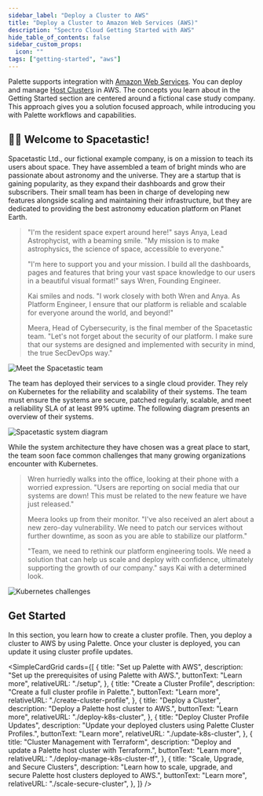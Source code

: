 ```yaml
---
sidebar_label: "Deploy a Cluster to AWS"
title: "Deploy a Cluster to Amazon Web Services (AWS)"
description: "Spectro Cloud Getting Started with AWS"
hide_table_of_contents: false
sidebar_custom_props:
  icon: ""
tags: ["getting-started", "aws"]
---
```


Palette supports integration with [Amazon Web Services](https://aws.amazon.com). You can deploy and manage
[Host Clusters](../../glossary-all.md#host-cluster) in AWS. The concepts you learn about in the Getting Started section
are centered around a fictional case study company. This approach gives you a solution focused approach, while
introducing you with Palette workflows and capabilities.

## 🧑‍🚀 Welcome to Spacetastic!

Spacetastic Ltd., our fictional example company, is on a mission to teach its users about space. They have assembled a
team of bright minds who are passionate about astronomy and the universe. They are a startup that is gaining popularity,
as they expand their dashboards and grow their subscribers. Their small team has been in charge of developing new
features alongside scaling and maintaining their infrastructure, but they are dedicated to providing the best astronomy
education platform on Planet Earth.

> "I'm the resident space expert around here!" says Anya, Lead Astrophycist, with a beaming smile. "My mission is to
> make astrophysics, the science of space, accessible to everyone."
>
> "I'm here to support you and your mission. I build all the dashboards, pages and features that bring your vast space
> knowledge to our users in a beautiful visual format!" says Wren, Founding Engineer.
>
> Kai smiles and nods. "I work closely with both Wren and Anya. As Platform Engineer, I ensure that our platform is
> reliable and scalable for everyone around the world, and beyond!"
>
> Meera, Head of Cybersecurity, is the final member of the Spacetastic team. "Let's not forget about the security of our
> platform. I make sure that our systems are designed and implemented with security in mind, the true SecDevOps way."

![Meet the Spacetastic team](/getting-started/getting-started_landing_meet-the-team.webp)

The team has deployed their services to a single cloud provider. They rely on Kubernetes for the reliability and
scalability of their systems. The team must ensure the systems are secure, patched regularly, scalable, and meet a
reliability SLA of at least 99% uptime. The following diagram presents an overview of their systems.

![Spacetastic system diagram](/getting-started/getting-started_landing_spacetastic-systems.webp)

While the system architecture they have chosen was a great place to start, the team soon face common challenges that
many growing organizations encounter with Kubernetes.

> Wren hurriedly walks into the office, looking at their phone with a worried expression. "Users are reporting on social
> media that our systems are down! This must be related to the new feature we have just released."
>
> Meera looks up from their monitor. "I've also received an alert about a new zero-day vulnerability. We need to patch
> our services without further downtime, as soon as you are able to stabilize our platform."
>
> "Team, we need to rethink our platform engineering tools. We need a solution that can help us scale and deploy with
> confidence, ultimately supporting the growth of our company." says Kai with a determined look.

![Kubernetes challenges](/getting-started/getting-started_landing_kubernetes-challenges.webp)

## Get Started

In this section, you learn how to create a cluster profile. Then, you deploy a cluster to AWS by using Palette. Once
your cluster is deployed, you can update it using cluster profile updates.

<SimpleCardGrid
  cards={[
    {
      title: "Set up Palette with AWS",
      description: "Set up the prerequisites of using Palette with AWS.",
      buttonText: "Learn more",
      relativeURL: "./setup",
    },
    {
      title: "Create a Cluster Profile",
      description: "Create a full cluster profile in Palette.",
      buttonText: "Learn more",
      relativeURL: "./create-cluster-profile",
    },
    {
      title: "Deploy a Cluster",
      description: "Deploy a Palette host cluster to AWS.",
      buttonText: "Learn more",
      relativeURL: "./deploy-k8s-cluster",
    },
    {
      title: "Deploy Cluster Profile Updates",
      description: "Update your deployed clusters using Palette Cluster Profiles.",
      buttonText: "Learn more",
      relativeURL: "./update-k8s-cluster",
    },
    {
      title: "Cluster Management with Terraform",
      description: "Deploy and update a Palette host cluster with Terraform.",
      buttonText: "Learn more",
      relativeURL: "./deploy-manage-k8s-cluster-tf",
    },
    {
      title: "Scale, Upgrade, and Secure Clusters",
      description: "Learn how to scale, upgrade, and secure Palette host clusters deployed to AWS.",
      buttonText: "Learn more",
      relativeURL: "./scale-secure-cluster",
    },
  ]}
/>
